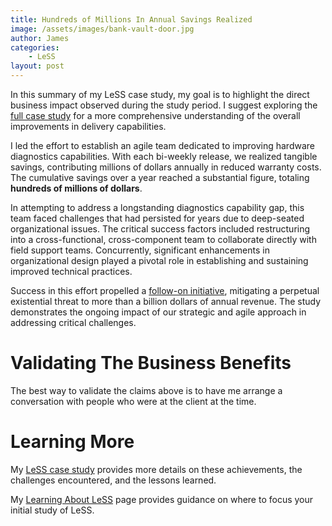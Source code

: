 ```yaml
---
title: Hundreds of Millions In Annual Savings Realized
image: /assets/images/bank-vault-door.jpg
author: James
categories:
    - LeSS
layout: post
---
```


In this summary of my LeSS case study, my goal is to highlight the direct business impact observed during the study period. I suggest exploring the [full case study](https://less.works/case-studies/large-server-hardware-company) for a more comprehensive understanding of the overall improvements in delivery capabilities.

I led the effort to establish an agile team dedicated to improving hardware diagnostics capabilities. With each bi-weekly release, we realized tangible savings, contributing millions of dollars annually in reduced warranty costs. The cumulative savings over a year reached a substantial figure, totaling __hundreds of millions of dollars__.

In attempting to address a longstanding diagnostics capability gap, this team faced challenges that had persisted for years due to deep-seated organizational issues. The critical success factors included restructuring into a cross-functional, cross-component team to collaborate directly with field support teams. Concurrently, significant enhancements in organizational design played a pivotal role in establishing and sustaining improved technical practices.

Success in this effort propelled a [follow-on initiative]({{site.baseurl}}/blog/billions-in-risk-avoidance/), mitigating a perpetual existential threat to more than a billion dollars of annual revenue. The study demonstrates the ongoing impact of our strategic and agile approach in addressing critical challenges.

# Validating The Business Benefits

The best way to validate the claims above is to have me arrange a conversation with people who were at the client at the time.

# Learning More

My [LeSS case study](https://less.works/case-studies/large-server-hardware-company) provides more details on these achievements, the challenges encountered, and the lessons learned.

My [Learning About LeSS]({{site.baseurl}}/blog/learning-about-less/) page provides guidance on where to focus your initial study of LeSS.

